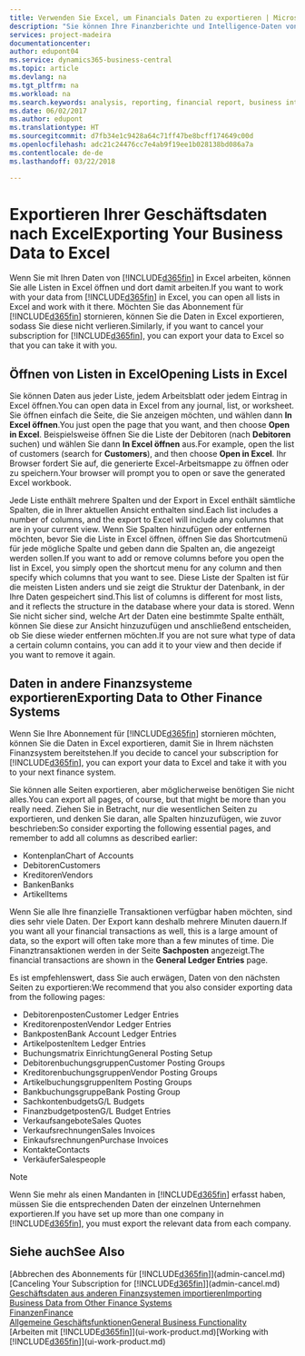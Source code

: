 ```yaml
---
title: Verwenden Sie Excel, um Financials Daten zu exportieren | Microsoft Docs
description: "Sie können Ihre Finanzberichte und Intelligence-Daten von Business Central in Excel exportieren, oder Ihre Financials Daten in Excel öffnen."
services: project-madeira
documentationcenter: 
author: edupont04
ms.service: dynamics365-business-central
ms.topic: article
ms.devlang: na
ms.tgt_pltfrm: na
ms.workload: na
ms.search.keywords: analysis, reporting, financial report, business intelligence, BI, Excel
ms.date: 06/02/2017
ms.author: edupont
ms.translationtype: HT
ms.sourcegitcommit: d7fb34e1c9428a64c71ff47be8bcff174649c00d
ms.openlocfilehash: adc21c24476cc7e4ab9f19ee1b028138bd086a7a
ms.contentlocale: de-de
ms.lasthandoff: 03/22/2018

---
```

# <a name="exporting-your-business-data-to-excel"></a><span data-ttu-id="170e9-103">Exportieren Ihrer Geschäftsdaten nach Excel</span><span class="sxs-lookup"><span data-stu-id="170e9-103">Exporting Your Business Data to Excel</span></span>
<span data-ttu-id="170e9-104">Wenn Sie mit Ihren Daten von [!INCLUDE[d365fin](includes/d365fin_md.md)] in Excel arbeiten, können Sie alle Listen in Excel öffnen und dort damit arbeiten.</span><span class="sxs-lookup"><span data-stu-id="170e9-104">If you want to work with your data from [!INCLUDE[d365fin](includes/d365fin_md.md)] in Excel, you can open all lists in Excel and work with it there.</span></span> <span data-ttu-id="170e9-105">Möchten Sie das Abonnement für [!INCLUDE[d365fin](includes/d365fin_md.md)] stornieren, können Sie die Daten in Excel exportieren, sodass Sie diese nicht verlieren.</span><span class="sxs-lookup"><span data-stu-id="170e9-105">Similarly, if you want to cancel your subscription for [!INCLUDE[d365fin](includes/d365fin_md.md)], you can export your data to Excel so that you can take it with you.</span></span>

## <a name="opening-lists-in-excel"></a><span data-ttu-id="170e9-106">Öffnen von Listen in Excel</span><span class="sxs-lookup"><span data-stu-id="170e9-106">Opening Lists in Excel</span></span>
<span data-ttu-id="170e9-107">Sie können Daten aus jeder Liste, jedem Arbeitsblatt oder jedem Eintrag in Excel öffnen.</span><span class="sxs-lookup"><span data-stu-id="170e9-107">You can open data in Excel from any journal, list, or worksheet.</span></span> <span data-ttu-id="170e9-108">Sie öffnen einfach die Seite, die Sie anzeigen möchten, und wählen dann **In Excel öffnen**.</span><span class="sxs-lookup"><span data-stu-id="170e9-108">You just open the page that you want, and then choose **Open in Excel**.</span></span> <span data-ttu-id="170e9-109">Beispielsweise öffnen Sie die Liste der Debitoren (nach **Debitoren** suchen) und wählen Sie dann **In Excel öffnen** aus.</span><span class="sxs-lookup"><span data-stu-id="170e9-109">For example, open the list of customers (search for **Customers**), and then choose **Open in Excel**.</span></span> <span data-ttu-id="170e9-110">Ihr Browser fordert Sie auf, die generierte Excel-Arbeitsmappe zu öffnen oder zu speichern.</span><span class="sxs-lookup"><span data-stu-id="170e9-110">Your browser will prompt you to open or save the generated Excel workbook.</span></span>  

<span data-ttu-id="170e9-111">Jede Liste enthält mehrere Spalten und der Export in Excel enthält sämtliche Spalten, die in Ihrer aktuellen Ansicht enthalten sind.</span><span class="sxs-lookup"><span data-stu-id="170e9-111">Each list includes a number of columns, and the export to Excel will include any columns that are in your current view.</span></span> <span data-ttu-id="170e9-112">Wenn Sie Spalten hinzufügen oder entfernen möchten, bevor Sie die Liste in Excel öffnen, öffnen Sie das Shortcutmenü für jede mögliche Spalte und geben dann die Spalten an, die angezeigt werden sollen.</span><span class="sxs-lookup"><span data-stu-id="170e9-112">If you want to add or remove columns before you open the list in Excel, you simply open the shortcut menu for any column and then specify which columns that you want to see.</span></span> <span data-ttu-id="170e9-113">Diese Liste der Spalten ist für die meisten Listen anders und sie zeigt die Struktur der Datenbank, in der Ihre Daten gespeichert sind.</span><span class="sxs-lookup"><span data-stu-id="170e9-113">This list of columns is different for most lists, and it reflects the structure in the database where your data is stored.</span></span> <span data-ttu-id="170e9-114">Wenn Sie nicht sicher sind, welche Art der Daten eine bestimmte Spalte enthält, können Sie diese zur Ansicht hinzuzufügen und anschließend entscheiden, ob Sie diese wieder entfernen möchten.</span><span class="sxs-lookup"><span data-stu-id="170e9-114">If you are not sure what type of data a certain column contains, you can add it to your view and then decide if you want to remove it again.</span></span>  

## <a name="exporting-data-to-other-finance-systems"></a><span data-ttu-id="170e9-115">Daten in andere Finanzsysteme exportieren</span><span class="sxs-lookup"><span data-stu-id="170e9-115">Exporting Data to Other Finance Systems</span></span>
<span data-ttu-id="170e9-116">Wenn Sie Ihre Abonnement für [!INCLUDE[d365fin](includes/d365fin_md.md)] stornieren möchten, können Sie die Daten in Excel exportieren, damit Sie in Ihrem nächsten Finanzsystem bereitstehen.</span><span class="sxs-lookup"><span data-stu-id="170e9-116">If you decide to cancel your subscription for [!INCLUDE[d365fin](includes/d365fin_md.md)], you can export your data to Excel and take it with you to your next finance system.</span></span>  

<span data-ttu-id="170e9-117">Sie können alle Seiten exportieren, aber möglicherweise benötigen Sie nicht alles.</span><span class="sxs-lookup"><span data-stu-id="170e9-117">You can export all pages, of course, but that might be more than you really need.</span></span> <span data-ttu-id="170e9-118">Ziehen Sie in Betracht, nur die wesentlichen Seiten zu exportieren, und denken Sie daran, alle Spalten hinzuzufügen, wie zuvor beschrieben:</span><span class="sxs-lookup"><span data-stu-id="170e9-118">So consider exporting the following essential pages, and remember to add all columns as described earlier:</span></span>  

* <span data-ttu-id="170e9-119">Kontenplan</span><span class="sxs-lookup"><span data-stu-id="170e9-119">Chart of Accounts</span></span>  
* <span data-ttu-id="170e9-120">Debitoren</span><span class="sxs-lookup"><span data-stu-id="170e9-120">Customers</span></span>  
* <span data-ttu-id="170e9-121">Kreditoren</span><span class="sxs-lookup"><span data-stu-id="170e9-121">Vendors</span></span>  
* <span data-ttu-id="170e9-122">Banken</span><span class="sxs-lookup"><span data-stu-id="170e9-122">Banks</span></span>  
* <span data-ttu-id="170e9-123">Artikel</span><span class="sxs-lookup"><span data-stu-id="170e9-123">Items</span></span>  

<span data-ttu-id="170e9-124">Wenn Sie alle Ihre finanzielle Transaktionen verfügbar haben möchten, sind dies sehr viele Daten. Der Export kann deshalb mehrere Minuten dauern.</span><span class="sxs-lookup"><span data-stu-id="170e9-124">If you want all your financial transactions as well, this is a large amount of data, so the export will often take more than a few minutes of time.</span></span> <span data-ttu-id="170e9-125">Die Finanztransaktionen werden in der Seite **Sachposten** angezeigt.</span><span class="sxs-lookup"><span data-stu-id="170e9-125">The financial transactions are shown in the **General Ledger Entries** page.</span></span>  

<span data-ttu-id="170e9-126">Es ist empfehlenswert, dass Sie auch erwägen, Daten von den nächsten Seiten zu exportieren:</span><span class="sxs-lookup"><span data-stu-id="170e9-126">We recommend that you also consider exporting data from the following pages:</span></span>  

* <span data-ttu-id="170e9-127">Debitorenposten</span><span class="sxs-lookup"><span data-stu-id="170e9-127">Customer Ledger Entries</span></span>  
* <span data-ttu-id="170e9-128">Kreditorenposten</span><span class="sxs-lookup"><span data-stu-id="170e9-128">Vendor Ledger Entries</span></span>  
* <span data-ttu-id="170e9-129">Bankposten</span><span class="sxs-lookup"><span data-stu-id="170e9-129">Bank Account Ledger Entries</span></span>  
* <span data-ttu-id="170e9-130">Artikelposten</span><span class="sxs-lookup"><span data-stu-id="170e9-130">Item Ledger Entries</span></span>  
* <span data-ttu-id="170e9-131">Buchungsmatrix Einrichtung</span><span class="sxs-lookup"><span data-stu-id="170e9-131">General Posting Setup</span></span>  
* <span data-ttu-id="170e9-132">Debitorenbuchungsgruppen</span><span class="sxs-lookup"><span data-stu-id="170e9-132">Customer Posting Groups</span></span>  
* <span data-ttu-id="170e9-133">Kreditorenbuchungsgruppen</span><span class="sxs-lookup"><span data-stu-id="170e9-133">Vendor Posting Groups</span></span>  
* <span data-ttu-id="170e9-134">Artikelbuchungsgruppen</span><span class="sxs-lookup"><span data-stu-id="170e9-134">Item Posting Groups</span></span>  
* <span data-ttu-id="170e9-135">Bankbuchungsgruppe</span><span class="sxs-lookup"><span data-stu-id="170e9-135">Bank Posting Group</span></span>  
* <span data-ttu-id="170e9-136">Sachkontenbudgets</span><span class="sxs-lookup"><span data-stu-id="170e9-136">G/L Budgets</span></span>  
* <span data-ttu-id="170e9-137">Finanzbudgetposten</span><span class="sxs-lookup"><span data-stu-id="170e9-137">G/L Budget Entries</span></span>  
* <span data-ttu-id="170e9-138">Verkaufsangebote</span><span class="sxs-lookup"><span data-stu-id="170e9-138">Sales Quotes</span></span>  
* <span data-ttu-id="170e9-139">Verkaufsrechnungen</span><span class="sxs-lookup"><span data-stu-id="170e9-139">Sales Invoices</span></span>  
* <span data-ttu-id="170e9-140">Einkaufsrechnungen</span><span class="sxs-lookup"><span data-stu-id="170e9-140">Purchase Invoices</span></span>  
* <span data-ttu-id="170e9-141">Kontakte</span><span class="sxs-lookup"><span data-stu-id="170e9-141">Contacts</span></span>  
* <span data-ttu-id="170e9-142">Verkäufer</span><span class="sxs-lookup"><span data-stu-id="170e9-142">Salespeople</span></span>  

> [!NOTE]  
>   <span data-ttu-id="170e9-143">Wenn Sie mehr als einen Mandanten in [!INCLUDE[d365fin](includes/d365fin_md.md)] erfasst haben, müssen Sie die entsprechenden Daten der einzelnen Unternehmen exportieren.</span><span class="sxs-lookup"><span data-stu-id="170e9-143">If you have set up more than one company in [!INCLUDE[d365fin](includes/d365fin_md.md)], you must export the relevant data from each company.</span></span>

## <a name="see-also"></a><span data-ttu-id="170e9-144">Siehe auch</span><span class="sxs-lookup"><span data-stu-id="170e9-144">See Also</span></span>
<span data-ttu-id="170e9-145">[Abbrechen des Abonnements für [!INCLUDE[d365fin](includes/d365fin_md.md)]](admin-cancel.md)</span><span class="sxs-lookup"><span data-stu-id="170e9-145">[Canceling Your Subscription for [!INCLUDE[d365fin](includes/d365fin_md.md)]](admin-cancel.md)</span></span>  
[<span data-ttu-id="170e9-146">Geschäftsdaten aus anderen Finanzsystemen importieren</span><span class="sxs-lookup"><span data-stu-id="170e9-146">Importing Business Data from Other Finance Systems</span></span>](upload-data.md)  
[<span data-ttu-id="170e9-147">Finanzen</span><span class="sxs-lookup"><span data-stu-id="170e9-147">Finance</span></span>](finance.md)  
[<span data-ttu-id="170e9-148">Allgemeine Geschäftsfunktionen</span><span class="sxs-lookup"><span data-stu-id="170e9-148">General Business Functionality</span></span>](ui-across-business-areas.md)  
<span data-ttu-id="170e9-149">[Arbeiten mit [!INCLUDE[d365fin](includes/d365fin_md.md)]](ui-work-product.md)</span><span class="sxs-lookup"><span data-stu-id="170e9-149">[Working with [!INCLUDE[d365fin](includes/d365fin_md.md)]](ui-work-product.md)</span></span>  

